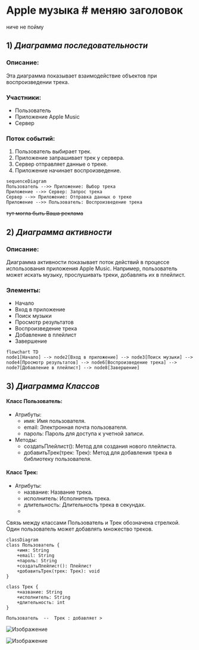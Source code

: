 # Apple музыка #   меняю заголовок
ниче не пойму
## 1) *Диаграмма последовательности* ##
### Описание: ###
Эта диаграмма показывает взаимодействие объектов при воспроизведении трека.

### Участники: ###
- Пользователь
- Приложение Apple Music
- Сервер

### Поток событий: ###
1. Пользователь выбирает трек.
2. Приложение запрашивает трек у сервера.
3. Сервер отправляет данные о треке.
4. Приложение начинает воспроизведение.
```mermaid
sequenceDiagram
Пользователь -->> Приложение: Выбор трека
Приложение -->> Сервер: Запрос трека
Сервер -->> Приложение: Отправка данных о треке
Приложение -->> Пользователь: Воспроизведение трека
```
~~тут могла быть Ваша реклама~~

## 2) *Диаграмма активности* ##
### Описание: ###
Диаграмма активности показывает поток действий в процессе использования приложения Apple Music. Например, пользователь может искать музыку, прослушивать треки, добавлять их в плейлист.

### Элементы: ###
- Начало
- Вход в приложение
- Поиск музыки
- Просмотр результатов
- Воспроизведение трека
- Добавление в плейлист
- Завершение
```mermaid
flowchart TD
node1[Начало] --> node2[Вход в приложение] --> node3[Поиск музыки] --> node4[Просмотр результатов] --> node6[Воспроизведение трека] --> node7[Добавление в плейлист] --> node8[Завершение]

```

## 3) *Диаграмма Классов* ##
#### Класс Пользователь:
  - Атрибуты:
    - имя: Имя пользователя.
    - email: Электронная почта пользователя.
    - пароль: Пароль для доступа к учетной записи.
  - Методы:
    - создатьПлейлист(): Метод для создания нового плейлиста.
    - добавитьТрек(трек: Трек): Метод для добавления трека в библиотеку пользователя.

#### Класс Трек:
  - Атрибуты:
    - название: Название трека.
    - исполнитель: Исполнитель трека.
    - длительность: Длительность трека в секундах.
    - 
Связь между классами Пользователь и Трек обозначена стрелкой. Один пользователь может добавлять множество треков.
```mermaid
classDiagram
class Пользователь {
    +имя: String
    +email: String
    +пароль: String
    +создатьПлейлист(): Плейлист
    +добавитьТрек(трек: Трек): void
}

class Трек {
    +название: String
    +исполнитель: String
    +длительность: int
}

Пользователь  --  Трек : добавляет >
```

![Изображение](https://i.pinimg.com/564x/45/c1/96/45c196c13dc42bee579f18b1ac305090.jpg)


![Изображение](https://i.pinimg.com/564x/32/3a/a7/323aa75b9fd6fe2a696733a36623dd05.jpg)
